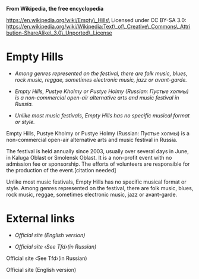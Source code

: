 **From Wikipedia, the free encyclopedia**

https://en.wikipedia.org/wiki/Empty\_Hills\
Licensed under CC BY-SA 3.0:\
https://en.wikipedia.org/wiki/Wikipedia:Text\_of\_Creative\_Commons\_Attribution-ShareAlike\_3.0\_Unported\_License

Empty Hills
===========

-   *Among genres represented on the festival, there are folk music,
    blues, rock music, reggae, sometimes electronic music, jazz or
    avant-garde.*

-   *Empty Hills, Pustye Kholmy or Pustye Holmy (Russian: Пустые холмы)
    is a non-commercial open-air alternative arts and music festival in
    Russia.*

-   *Unlike most music festivals, Empty Hills has no specific musical
    format or style.*

Empty Hills, Pustye Kholmy or Pustye Holmy (Russian: Пустые холмы) is a
non-commercial open-air alternative arts and music festival in Russia.

The festival is held annually since 2003, usually over several days in
June, in Kaluga Oblast or Smolensk Oblast. It is a non-profit event with
no admission fee or sponsorship. The efforts of volunteers are
responsible for the production of the event.\[citation needed\]

Unlike most music festivals, Empty Hills has no specific musical format
or style. Among genres represented on the festival, there are folk
music, blues, rock music, reggae, sometimes electronic music, jazz or
avant-garde.

External links
==============

-   *Official site (English version)*

-   *Official site ‹See Tfd›(in Russian)*

Official site ‹See Tfd›(in Russian)

Official site (English version)
